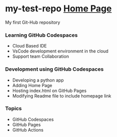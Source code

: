 # my-test-repo  <a href="https://upekshanad.github.io/my-test-repo/"> Home Page </a>
My first Git-Hub repository

### Learning GitHub Codespaces
* Cloud Based IDE
* VsCode development environment in the cloud
* Support team Collaboration

### Development using GitHub Codespaces
* Developing a python app
* Adding Home Page
* Hosting index.html on GitHub Pages
* Modifying Readme file to include homepage link

### Topics
* GitHub Codespaces
* GitHub Pages
* GitHub Actions